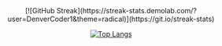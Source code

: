 <div align="center">
  [![GitHub Streak](https://streak-stats.demolab.com/?user=DenverCoder1&theme=radical)](https://git.io/streak-stats)

  [![Top Langs](https://github-readme-stats.vercel.app/api/top-langs/?username=OkeLDF&theme=radical&layout=donut-vertical)](https://github.com/anuraghazra/github-readme-stats)
</div>
